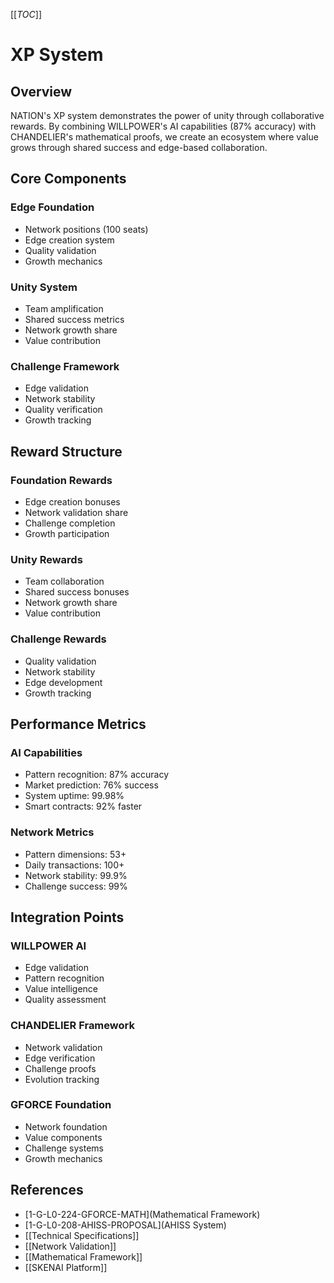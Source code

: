 [[_TOC_]]

# XP System

## Overview
NATION's XP system demonstrates the power of unity through collaborative rewards. By combining WILLPOWER's AI capabilities (87% accuracy) with CHANDELIER's mathematical proofs, we create an ecosystem where value grows through shared success and edge-based collaboration.

## Core Components
### Edge Foundation
- Network positions (100 seats)
- Edge creation system
- Quality validation
- Growth mechanics

### Unity System
- Team amplification
- Shared success metrics
- Network growth share
- Value contribution

### Challenge Framework
- Edge validation
- Network stability
- Quality verification
- Growth tracking

## Reward Structure
### Foundation Rewards
- Edge creation bonuses
- Network validation share
- Challenge completion
- Growth participation

### Unity Rewards
- Team collaboration
- Shared success bonuses
- Network growth share
- Value contribution

### Challenge Rewards
- Quality validation
- Network stability
- Edge development
- Growth tracking

## Performance Metrics
### AI Capabilities
- Pattern recognition: 87% accuracy
- Market prediction: 76% success
- System uptime: 99.98%
- Smart contracts: 92% faster

### Network Metrics
- Pattern dimensions: 53+
- Daily transactions: 100+
- Network stability: 99.9%
- Challenge success: 99%

## Integration Points
### WILLPOWER AI
- Edge validation
- Pattern recognition
- Value intelligence
- Quality assessment

### CHANDELIER Framework
- Network validation
- Edge verification
- Challenge proofs
- Evolution tracking

### GFORCE Foundation
- Network foundation
- Value components
- Challenge systems
- Growth mechanics

## References
- [1-G-L0-224-GFORCE-MATH](Mathematical Framework)
- [1-G-L0-208-AHISS-PROPOSAL](AHISS System)
- [[Technical Specifications]]
- [[Network Validation]]
- [[Mathematical Framework]]
- [[SKENAI Platform]]
